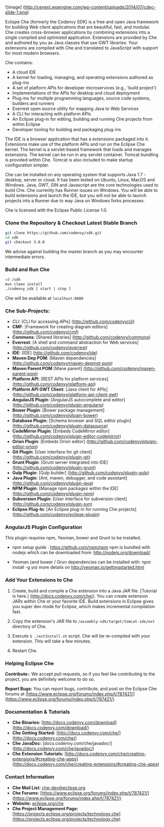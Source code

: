 ![image] (http://cenext.wpengine.com/wp-content/uploads/2014/07/cdec-slide-1.png)

Eclispe Che (formerly the Codenvy SDK) is a free and open Java framework for building Web client applications that are beautiful, fast, and modular. Che creates cross-browser applications by combining extensions into a single compiled and optimized application. Extensions are provided by Che and authored by you as Java classes that use GWT libraries. Your extensions are compiled with Che and translated to JavaScript with support for most modern browsers.

Che contains:
* A cloud IDE
* A kernel for loading, managing, and operating extensions authored as plug-ins
* A set of platform APIs for developer microservices (e.g., 'build project')
* Implementations of the APIs for desktop and cloud deployment
* Plug-ins for multiple programming languages, source code systems, builders and runners
* Everrest open source utility for mapping Java to Web Services
* A CLI for interacting with platform APIs
* An Eclipse plug-in for editing, building and running Che projects from within Eclipse
* Developer tooling for building and packaging plug-ins

The IDE is a browser application that has a extensions packaged into it. Extensions make use of the platform APIs and run on the Eclipse Che kernel. The kernel is a servlet-based framework that loads and manages extensions.  The kernel can be run in any servlet container. Tomcat bundling is provided within Che. Tomcat is also included to make startup configuration simpler. 

Che can be installed on any operating system that supports Java 1.7 - desktop, server or cloud. It has been tested on Ubuntu, Linux, MacOS and Windows. Java, GWT, GIN and Javascript are the core technologies used to build Che. Che currently has Runner issues on Windows. You will be able to build extensions and launch the IDE, but you will not be able to launch projects into a Runner due to way Java on Windows forks processes.

Che is licensed with the Eclipse Public License 1.0.

### Clone the Repository & Checkout Latest Stable Branch

```sh
git clone https://github.com/codenvy/sdk.git
cd sdk
git checkout 3.0.0
```

We advise against building the master branch as you may encounter intermediate errors. 

### Build and Run Che
```sh
cd /sdk
mvn clean install
./codenvy_sdk [ start | stop ]
```

Che will be available at ```localhost:8080```

### Che Sub-Projects:
* *CLI*:                       [CLI for accessing APIs] (http://github.com/codenvy/cli)
* **CMF**:                     [Framework for creating diagram editors] (http://github.com/codenvy/cmf)
* **Commons**:                 [Shared libraries] (http://github.com/codenvy/commons)
* **Everrest**:                [A shell and command abstraction for Web services] (http://github.com/codenvy/everrest)
* **IDE**:                     [IDE] (http://github.com/codenvy/ide)
* **Maven Dep POM**:           [Maven dependencies] (http://github.com/codenvy/maven-depmgt-pom)
* **Maven Parent POM**         [Mane parent] (http://github.com/codenvy/maven-parent-pom)
* **Platform API**:            [REST APIs for platform services] (http://github.com/codenvy/platform-api)
* **Platform API GWT Client**: [Java client for APIs] (http://github.com/codenvy/platform-api-client-gwt)
* **AngularJS Plugin**:        [AngularJS autocomplete and editor] (http://github.com/codenvy/plugin-angularjs)
* **Bower Plugin**:            [Bower package management] (http://github.com/codenvy/plugin-bower)
* **Database Plugin**:         [Schema browser and SQL editor plugin] (http://github.com/codenvy/plugin-datasource)
* **CodeMirror Plugin**:       [Embeds CodeMirror editor] (http://github.com/codenvy/plugin-editor-codemirror)
* **Orion Plugin**:            [Embeds Orion editor] (http://github.com/codenvy/plugin-editor-orion)
* **Git Plugin**:              [User interface for git client] (http://github.com/codenvy/plugin-git)
* **Grunt Plugin**:            [Grunt server integrated into IDE] (http://github.com/codenvy/plugin-grunt)
* **Gulp Plugin**:             [Gulp builder] (http://github.com/codenvy/plugin-gulp)
* **Java Plugin**:             [Ant, maven, debugger, and code assistant] (http://github.com/codenvy/plugin-java)
* **NPM Plugin**:              [Manage npm packages within the IDE] (http://github.com/codenvy/plugin-npm)
* **Subversion Plugin**:       [User interface for subversion client] (http://github.com/codenvy/plugin-svn)
* **Eclipse Plug-In**:         [An Eclipse plug-in for running Che projects] (http://github.com/codenvy/eclipse-plugin)



### AngularJS Plugin Configuration
This plugin requires npm, Yeoman, bower and Grunt to be installed.

* npm setup guide : https://github.com/npm/npm
npm is bundled with nodejs which can be downloaded from: http://nodejs.org/download/

* Yeoman (and bower / Grun dependencies can be installed with: npm install -g yo)
   more details on http://yeoman.io/gettingstarted.html

### Add Your Extensions to Che
1. Create, build and compile a Che extension into a Java JAR file. [Tutorial is here.] (http://docs.codenvy.com/che/). You can create extension JARs within Che or your favorite IDE. Build extensions in Eclipse gives you super dev mode for Eclipse, which makes incremental compilation fast.

2. Copy the extension's JAR file to ```/assembly-sdk/target/tomcat-ide/ext``` directory of Che.  

3. Execute ```$ ./extInstall.sh``` script. Che will be re-compiled with your extension. This will take a few minutes.

4. Restart Che.

### Helping Eclipse Che

**Contribute:**: We accept pull requests, so if you feel like contributing to the project, you are definitely welcome to do so.

**Report Bugs:** You can report bugs, contribute, and post on the Eclipse Che forums at [https://www.eclipse.org/forums/index.php/t/787421/] (https://www.eclipse.org/forums/index.php/t/787421/). 

### Documentation & Tutorials
* **Che Binaries:** [http://docs.codenvy.com/download] (http://docs.codenvy.com/download/)
* **Che Getting Started:** [http://docs.codenvy.com/che/] (http://docs.codenvy.com/che/)
* **Che JavaDoc:** [docs.codenvy.com/che/javadoc/] (http://docs.codenvy.com/che/javadoc/)
* **Che Extension Tutorials:** [http://docs.codenvy.com/che/creating-extensions/#creating-che-apps] (http://docs.codenvy.com/che/creating-extensions/#creating-che-apps)


### Contact Information
* **Che Mail List:** [che-dev@eclipse.org](email:che-dev@eclipse.org)
* **Che Forums:** [https://www.eclipse.org/forums/index.php/t/787421/](https://www.eclipse.org/forums/index.php/t/787421/)
* **Website:** [eclipse.org/che](https://eclipse.org/che)
* **Che Project Management Page:** [https://projects.eclipse.org/projects/technology.che](https://projects.eclipse.org/projects/technology.che)
